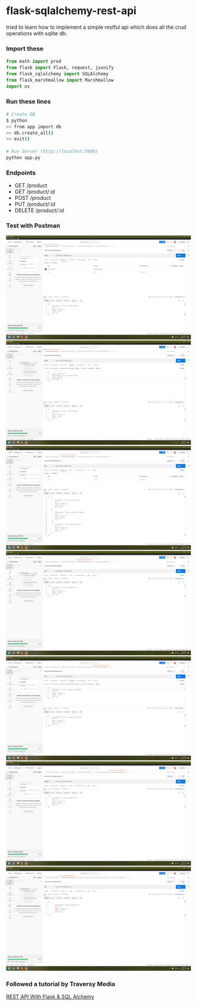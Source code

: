 # flask-sqlalchemy-rest-api

tried to learn how to implement a simple restful api which does all the crud operations with sqlite db.

### Import these

```python
from math import prod
from flask import Flask, request, jsonify
from flask_sqlalchemy import SQLAlchemy
from flask_marshmallow import Marshmallow
import os
```
### Run these lines

```bash
# Create DB
$ python
>> from app import db
>> db.create_all()
>> exit()

# Run Server (http://localhst:5000)
python app.py
```

### Endpoints

* GET     /product
* GET     /product/:id
* POST    /product
* PUT     /product/:id
* DELETE  /product/:id

### Test with Postman
![POST](img/스크린샷(3).png)
![POST](img/스크린샷(4).png)
![POST](img/스크린샷(5).png)
![POST](img/스크린샷(6).png)
![POST](img/스크린샷(7).png)
![POST](img/스크린샷(8).png)
![POST](img/스크린샷(9).png)
### Followed a tutorial by Traversy Media
[REST API With Flask & SQL Alchemy](https://www.youtube.com/watch?v=PTZiDnuC86g)